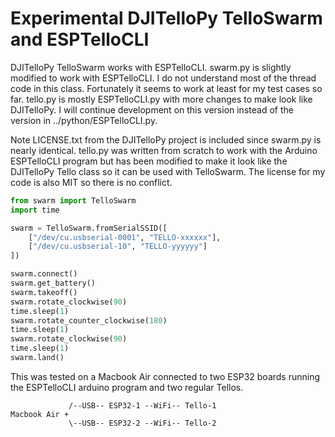 # Experimental DJITelloPy TelloSwarm and ESPTelloCLI

DJITelloPy TelloSwarm works with ESPTelloCLI. swarm.py is slightly modified to
work with ESPTelloCLI. I do not understand most of the thread code in this
class. Fortunately it seems to work at least for my test cases so far. tello.py
is mostly ESPTelloCLI.py with more changes to make look like DJITelloPy. I will
continue development on this version instead of the version in
../python/ESPTelloCLI.py.

Note LICENSE.txt from the DJITelloPy project is included since swarm.py is
nearly identical. tello.py was written from scratch to work with the Arduino
ESPTelloCLI program but has been modified to make it look like the DJITelloPy
Tello class so it can be used with TelloSwarm. The license for my code is also
MIT so there is no conflict.

```python
from swarm import TelloSwarm
import time

swarm = TelloSwarm.fromSerialSSID([
    ["/dev/cu.usbserial-0001", "TELLO-xxxxxx"],
    ["/dev/cu.usbserial-10", "TELLO-yyyyyy"]
])

swarm.connect()
swarm.get_battery()
swarm.takeoff()
swarm.rotate_clockwise(90)
time.sleep(1)
swarm.rotate_counter_clockwise(180)
time.sleep(1)
swarm.rotate_clockwise(90)
time.sleep(1)
swarm.land()
```

This was tested on a Macbook Air connected to two ESP32 boards running the
ESPTelloCLI arduino program and two regular Tellos.

```
             /--USB-- ESP32-1 --WiFi-- Tello-1
Macbook Air +
             \--USB-- ESP32-2 --WiFi-- Tello-2
```
